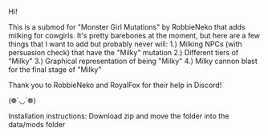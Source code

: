 Hi!

This is a submod for "Monster Girl Mutations" by RobbieNeko that adds milking for cowgirls. It's pretty barebones at the moment, but here are a few things that I want to add but probably never will:
1.) Milking NPCs (with persuasion check) that have the "Milky" mutation
2.) Different tiers of "Milky"
3.) Graphical representation of being "Milky"
4.) Milky cannon blast for the final stage of "Milky"

Thank you to RobbieNeko and RoyalFox for their help in Discord!

(❁´◡`❁)

Installation instructions:
Download zip and move the folder into the data/mods folder
